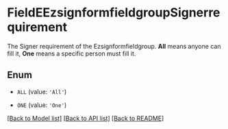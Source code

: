 # FieldEEzsignformfieldgroupSignerrequirement

The Signer requirement of the Ezsignformfieldgroup. **All** means anyone can fill it, **One** means a specific person must fill it.

## Enum

* `ALL` (value: `'All'`)

* `ONE` (value: `'One'`)

[[Back to Model list]](../README.md#documentation-for-models) [[Back to API list]](../README.md#documentation-for-api-endpoints) [[Back to README]](../README.md)



